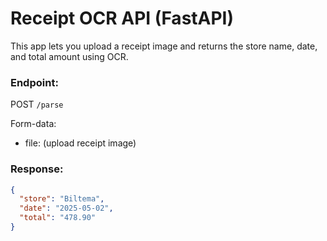 
# Receipt OCR API (FastAPI)

This app lets you upload a receipt image and returns the store name, date, and total amount using OCR.

### Endpoint:
POST `/parse`

Form-data:
- file: (upload receipt image)

### Response:
```json
{
  "store": "Biltema",
  "date": "2025-05-02",
  "total": "478.90"
}
```
